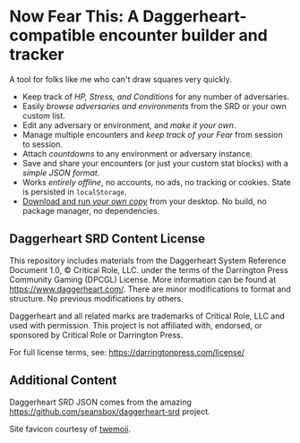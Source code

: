 # Now Fear This: A Daggerheart-compatible encounter builder and tracker

A tool for folks like me who can't draw squares very quickly.

* Keep track of _HP, Stress, and Conditions_ for any number of adversaries.
* Easily _browse adversaries and environments_ from the SRD or your own custom list.
* Edit any adversary or environment, and _make it your own_.
* Manage multiple encounters and _keep track of your Fear_ from session to session.
* Attach _countdowns_ to any environment or adversary instance.
* Save and share your encounters (or just your custom stat blocks) with a _simple JSON format_.
* Works _entirely offline_, no accounts, no ads, no tracking or cookies. State is persisted in `localStorage`.
* [Download and run _your own copy_](https://codeberg.org/sandyarmstrong/nowfearthis/archive/main.zip) from your desktop. No build, no package manager, no dependencies.

## Daggerheart SRD Content License

This repository includes materials from the Daggerheart System Reference Document 1.0, © Critical Role, LLC. under the terms of the Darrington Press Community Gaming (DPCGL) License. More information can be found at https://www.daggerheart.com/. There are minor modifications to format and structure. No previous modifications by others.

Daggerheart and all related marks are trademarks of Critical Role, LLC and used with permission. This project is not affiliated with, endorsed, or sponsored by Critical Role or Darrington Press.

For full license terms, see: https://darringtonpress.com/license/

## Additional Content

Daggerheart SRD JSON comes from the amazing https://github.com/seansbox/daggerheart-srd project.

Site favicon courtesy of [twemoji](https://github.com/twitter/twemoji/blob/master/LICENSE-GRAPHICS).